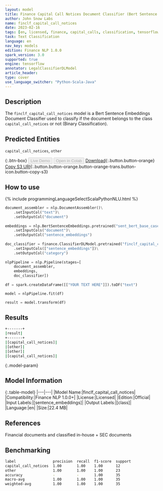 ```yaml
---
layout: model
title: Finance Capital Call Notices Document Classifier (Bert Sentence Embeddings)
author: John Snow Labs
name: finclf_capital_call_notices
date: 2023-02-16
tags: [en, licensed, finance, capital_calls, classification, tensorflow]
task: Text Classification
language: en
nav_key: models
edition: Finance NLP 1.0.0
spark_version: 3.0
supported: true
engine: tensorflow
annotator: LegalClassifierDLModel
article_header:
type: cover
use_language_switcher: "Python-Scala-Java"
---
```


## Description

The `finclf_capital_call_notices` model is a Bert Sentence Embeddings Document Classifier used to classify if the document belongs to the class `capital_call_notices` or not (Binary Classification).

## Predicted Entities

`capital_call_notices`, `other`

{:.btn-box}
<button class="button button-orange" disabled>Live Demo</button>
<button class="button button-orange" disabled>Open in Colab</button>
[Download](https://s3.amazonaws.com/auxdata.johnsnowlabs.com/finance/models/finclf_capital_call_notices_en_1.0.0_3.0_1676590287518.zip){:.button.button-orange}
[Copy S3 URI](s3://auxdata.johnsnowlabs.com/finance/models/finclf_capital_call_notices_en_1.0.0_3.0_1676590287518.zip){:.button.button-orange.button-orange-trans.button-icon.button-copy-s3}

## How to use



<div class="tabs-box" markdown="1">
{% include programmingLanguageSelectScalaPythonNLU.html %}

```python
document_assembler = nlp.DocumentAssembler()\
    .setInputCol("text")\
    .setOutputCol("document")
  
embeddings = nlp.BertSentenceEmbeddings.pretrained("sent_bert_base_cased", "en")\
    .setInputCols("document")\
    .setOutputCol("sentence_embeddings")
    
doc_classifier = finance.ClassifierDLModel.pretrained("finclf_capital_call_notices", "en", "finance/models")\
    .setInputCols(["sentence_embeddings"])\
    .setOutputCol("category")
    
nlpPipeline = nlp.Pipeline(stages=[
    document_assembler, 
    embeddings,
    doc_classifier])
 
df = spark.createDataFrame([["YOUR TEXT HERE"]]).toDF("text")

model = nlpPipeline.fit(df)

result = model.transform(df)
```

</div>

## Results

```bash
+-------+
|result|
+-------+
|[capital_call_notices]|
|[other]|
|[other]|
|[capital_call_notices]|
```

{:.model-param}
## Model Information

{:.table-model}
|---|---|
|Model Name:|finclf_capital_call_notices|
|Compatibility:|Finance NLP 1.0.0+|
|License:|Licensed|
|Edition:|Official|
|Input Labels:|[sentence_embeddings]|
|Output Labels:|[class]|
|Language:|en|
|Size:|22.4 MB|

## References

Financial documents and classified in-house + SEC documents

## Benchmarking

```bash
label                 precision  recall  f1-score  support 
capital_call_notices  1.00       1.00    1.00      12      
other                 1.00       1.00    1.00      23      
accuracy              -          -       1.00      35      
macro-avg             1.00       1.00    1.00      35      
weighted-avg          1.00       1.00    1.00      35   
```
